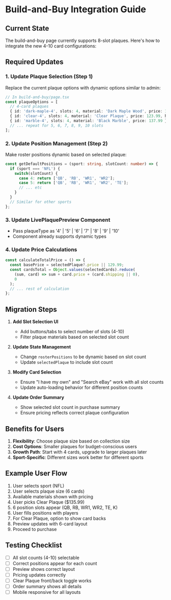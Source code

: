 # Build-and-Buy Integration Guide

## Current State
The build-and-buy page currently supports 8-slot plaques. Here's how to integrate the new 4-10 card configurations:

## Required Updates

### 1. Update Plaque Selection (Step 1)
Replace the current plaque options with dynamic options similar to admin:

```typescript
// In build-and-buy/page.tsx
const plaqueOptions = [
  // 4-card plaques
  { id: 'dark-maple-4', slots: 4, material: 'Dark Maple Wood', price: 109.99 },
  { id: 'clear-4', slots: 4, material: 'Clear Plaque', price: 123.99, hasBackOption: true },
  { id: 'marble-4', slots: 4, material: 'Black Marble', price: 137.99 },
  // ... repeat for 5, 6, 7, 8, 9, 10 slots
];
```

### 2. Update Position Management (Step 2)
Make roster positions dynamic based on selected plaque:

```typescript
const getDefaultPositions = (sport: string, slotCount: number) => {
  if (sport === 'NFL') {
    switch(slotCount) {
      case 4: return ['QB', 'RB', 'WR1', 'WR2'];
      case 5: return ['QB', 'RB', 'WR1', 'WR2', 'TE'];
      // ... etc
    }
  }
  // Similar for other sports
};
```

### 3. Update LivePlaquePreview Component
- Pass plaqueType as '4' | '5' | '6' | '7' | '8' | '9' | '10'
- Component already supports dynamic types

### 4. Update Price Calculations
```typescript
const calculateTotalPrice = () => {
  const basePrice = selectedPlaque?.price || 129.99;
  const cardsTotal = Object.values(selectedCards).reduce(
    (sum, card) => sum + card.price + (card.shipping || 0), 
    0
  );
  // ... rest of calculation
};
```

## Migration Steps

1. **Add Slot Selection UI**
   - Add buttons/tabs to select number of slots (4-10)
   - Filter plaque materials based on selected slot count

2. **Update State Management**
   - Change `rosterPositions` to be dynamic based on slot count
   - Update `selectedPlaque` to include slot count

3. **Modify Card Selection**
   - Ensure "I have my own" and "Search eBay" work with all slot counts
   - Update auto-loading behavior for different position counts

4. **Update Order Summary**
   - Show selected slot count in purchase summary
   - Ensure pricing reflects correct plaque configuration

## Benefits for Users

1. **Flexibility**: Choose plaque size based on collection size
2. **Cost Options**: Smaller plaques for budget-conscious users
3. **Growth Path**: Start with 4 cards, upgrade to larger plaques later
4. **Sport-Specific**: Different sizes work better for different sports

## Example User Flow

1. User selects sport (NFL)
2. User selects plaque size (6 cards)
3. Available materials shown with pricing
4. User picks Clear Plaque ($135.99)
5. 6 position slots appear (QB, RB, WR1, WR2, TE, K)
6. User fills positions with players
7. For Clear Plaque, option to show card backs
8. Preview updates with 6-card layout
9. Proceed to purchase

## Testing Checklist

- [ ] All slot counts (4-10) selectable
- [ ] Correct positions appear for each count
- [ ] Preview shows correct layout
- [ ] Pricing updates correctly
- [ ] Clear Plaque front/back toggle works
- [ ] Order summary shows all details
- [ ] Mobile responsive for all layouts
